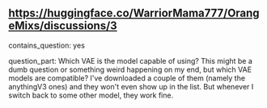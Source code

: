 ## https://huggingface.co/WarriorMama777/OrangeMixs/discussions/3

contains_question: yes

question_part: 
Which VAE is the model capable of using?
This might be a dumb question or something weird happening on my end, but which VAE models are compatible?
I've downloaded a couple of them (namely the anythingV3 ones) and they won't even show up in the list. But whenever I switch back to some other model, they work fine.